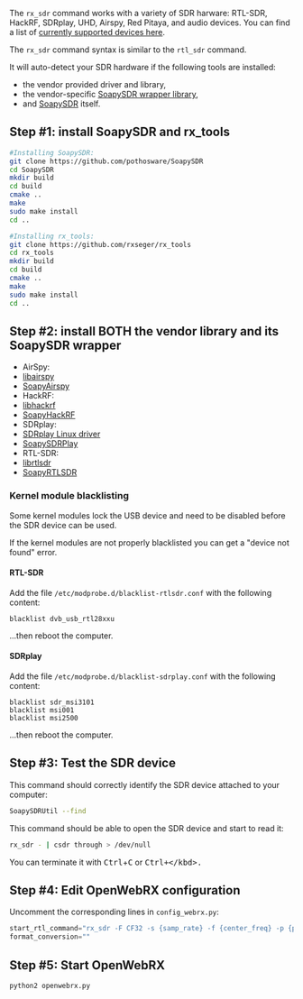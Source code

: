 The `rx_sdr` command works with a variety of SDR harware: RTL-SDR, HackRF, SDRplay, UHD, Airspy, Red Pitaya, and audio devices. You can find a list of [currently supported devices here](https://github.com/pothosware?utf8=%E2%9C%93&q=soapy&type=&language=).

The `rx_sdr` command syntax is similar to the `rtl_sdr` command.

It will auto-detect your SDR hardware if the following tools are installed:
* the vendor provided driver and library, 
* the vendor-specific [SoapySDR wrapper library](https://github.com/pothosware?utf8=%E2%9C%93&q=soapy&type=&language=), 
* and [SoapySDR](https://github.com/pothosware/SoapySDR) itself.

## Step #1: install SoapySDR and rx_tools
```bash
#Installing SoapySDR:
git clone https://github.com/pothosware/SoapySDR
cd SoapySDR
mkdir build
cd build
cmake ..
make 
sudo make install
cd ..

#Installing rx_tools:
git clone https://github.com/rxseger/rx_tools
cd rx_tools
mkdir build
cd build
cmake ..
make 
sudo make install
cd ..
```

## Step #2: install BOTH the vendor library and its SoapySDR wrapper
* AirSpy:
 * [libairspy](https://github.com/airspy/host)
 * [SoapyAirspy](https://github.com/pothosware/SoapyAirspy)
* HackRF:
 * [libhackrf](https://github.com/mossmann/hackrf)
 * [SoapyHackRF](https://github.com/pothosware/SoapyHackRF)
* SDRplay:
 * [SDRplay Linux driver](http://www.sdrplay.com/linuxdl.php)
 * [SoapySDRPlay](https://github.com/pothosware/SoapySDRPlay)
* RTL-SDR:
 * [librtlsdr](https://github.com/keenerd/rtl-sdr)
 * [SoapyRTLSDR](https://github.com/pothosware/SoapyRTLSDR)

### Kernel module blacklisting

Some kernel modules lock the USB device and need to be disabled before the SDR device can be used. 

If the kernel modules are not properly blacklisted you can get a "device not found" error. 

#### RTL-SDR

Add the file `/etc/modprobe.d/blacklist-rtlsdr.conf` with the following content:
```
blacklist dvb_usb_rtl28xxu
```
...then reboot the computer.

#### SDRplay
Add the file `/etc/modprobe.d/blacklist-sdrplay.conf` with the following content:
```
blacklist sdr_msi3101
blacklist msi001
blacklist msi2500
```
...then reboot the computer.

## Step #3: Test the SDR device

This command should correctly identify the SDR device attached to your computer:
```bash
SoapySDRUtil --find
```

This command should be able to open the SDR device and start to read it:
```bash
rx_sdr - | csdr through > /dev/null
```
You can terminate it with <kbd>Ctrl</kbd>+<kbd>C</kbd> or <kbd>Ctrl+<kbd>\</kbd>.

## Step #4: Edit OpenWebRX configuration 
Uncomment the corresponding lines in `config_webrx.py`:
```python
start_rtl_command="rx_sdr -F CF32 -s {samp_rate} -f {center_freq} -p {ppm} -g {rf_gain} -".format(rf_gain=rf_gain, center_freq=center_freq, samp_rate=samp_rate, ppm=ppm)
format_conversion=""
```

## Step #5: Start OpenWebRX
```bash
python2 openwebrx.py
```
